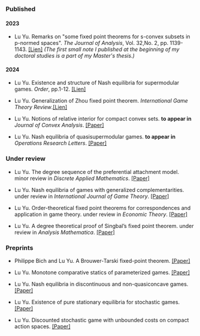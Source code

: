 ### Published
#### 2023 


- Lu Yu. Remarks on "some fixed point theorems for s-convex subsets in p-normed spaces". _The Journal of Analysis_, Vol. 32,No. 2, pp. 1139-1143. [[Lien]](https://link.springer.com/article/10.1007/s41478-023-00678-0) _(The first small note I published at the beginning of my doctoral studies is a part of my Master's thesis.)_
#### 2024
- Lu Yu. Existence and structure of Nash equilibria for supermodular games. _Order_, pp.1-12. [[Lien]](https://link.springer.com/article/10.1007/s11083-024-09686-6)

- Lu Yu. Generalization of Zhou fixed point theorem. _International Game Theory Review_.[[Lien]](https://www.worldscientific.com/doi/10.1142/S0219198924500142)

- Lu Yu. Notions of relative interior for compact convex sets. <strong>to appear in</strong> _Journal of Convex Analysis_. [[Paper]](../static/interior.pdf)

- Lu Yu. Nash equilibria of quasisupermodular games. <strong>to appear in</strong> _Operations Research Letters_. [[Paper]](../static/quasi.pdf)
### Under review
- Lu Yu. The degree sequence of the preferential attachment model. minor review in _Discrete Applied Mathematics_. [[Paper]](../static/sequence.pdf)

- Lu Yu. Nash equilibria of games with generalized complementarities. under review in _International Journal of Game Theory_. [[Paper]](https://arxiv.org/abs/2407.00636)

- Lu Yu. Order-theoretical fixed point theorems for correspondences and application in game theory. under review in _Economic Theory_. [[Paper]](https://arxiv.org/abs/2407.18582)

- Lu Yu. A degree theoretical proof of Singbal’s fixed point theorem. under review in _Analysis Mathematica_. [[Paper]](https://arxiv.org/abs/2407.18582)

### Preprints
- Philippe Bich and Lu Yu. A Brouwer-Tarski fixed-point theorem. [[Paper]](../static/bich.pdf)

- Lu Yu. Monotone comparative statics of parameterized  games. [[Paper]](../static/param.pdf)

- Lu Yu. Nash equilibria in discontinuous and non-quasiconcave games. [[Paper]](../static/nonquasi.pdf)

- Lu Yu. Existence of pure stationary equilibria for stochastic games. [[Paper]](../static/curtat.pdf)

- Lu Yu. Discounted stochastic game with unbounded costs on compact action spaces. [[Paper]](../static/senott.pdf)

